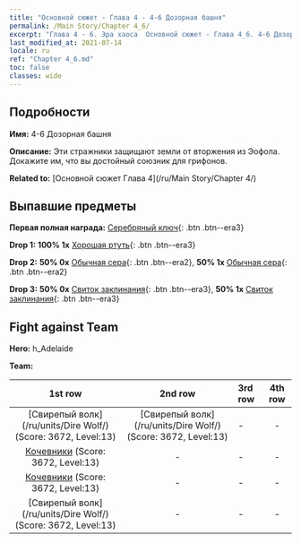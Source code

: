 ```yaml
---
title: "Основной сюжет - Глава 4 - 4-6 Дозорная башня"
permalink: /Main Story/Chapter 4_6/
excerpt: "Глава 4 - 6. Эра хаоса  Основной сюжет - Глава 4_6. 4-6 Дозорная башня"
last_modified_at: 2021-07-14
locale: ru
ref: "Chapter 4_6.md"
toc: false
classes: wide
---
```


## Подробности

 **Имя:** 4-6 Дозорная башня

 **Описание:** Эти стражники защищают земли от вторжения из Эофола. Докажите им, что вы достойный союзник для грифонов.

 **Related to:** [Основной сюжет Глава 4](/ru/Main Story/Chapter 4/)

## Выпавшие предметы

 **Первая полная награда:** [Серебряный ключ](/ItemsRU/con_693/){: .btn .btn--era3}

 **Drop 1:** **100% 1x** [Хорошая ртуть](/ItemsRU/mat_14/){: .btn .btn--era3}

 **Drop 2:** **50% 0x** [Обычная сера](/ItemsRU/mat_9/){: .btn .btn--era2}, **50% 1x** [Обычная сера](/ItemsRU/mat_9/){: .btn .btn--era2}

 **Drop 3:** **50% 0x** [Свиток заклинания](/ItemsRU/con_694/){: .btn .btn--era3}, **50% 1x** [Свиток заклинания](/ItemsRU/con_694/){: .btn .btn--era3}


## Fight against Team
 **Hero:** h_Adelaide

 **Team:**


  | 1st row | 2nd row | 3rd row | 4th row |
  |:----:|:----:|:----|:----:|
  | [Свирепый волк](/ru/units/Dire Wolf/) (Score: 3672, Level:13)  | [Свирепый волк](/ru/units/Dire Wolf/) (Score: 3672, Level:13)  | - | - |
  | [Кочевники](/ru/units/Nomad/) (Score: 3672, Level:13)  | - | - | - |
  | [Кочевники](/ru/units/Nomad/) (Score: 3672, Level:13)  | - | - | - |
  | [Свирепый волк](/ru/units/Dire Wolf/) (Score: 3672, Level:13)  | - | - | - |


